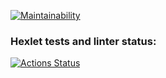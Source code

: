 [![Maintainability](https://api.codeclimate.com/v1/badges/a47bcc55cc951172af7e/maintainability)](https://codeclimate.com/github/Alexey3934/frontend-project-lvl1/maintainability)

### Hexlet tests and linter status:
[![Actions Status](https://github.com/Alexey3934/frontend-project-lvl1/workflows/hexlet-check/badge.svg)](https://github.com/Alexey3934/frontend-project-lvl1/actions)
